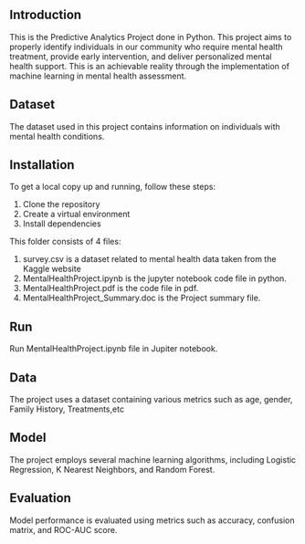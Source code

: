 ## Introduction
This is the Predictive Analytics Project done in Python. This project aims to properly identify individuals
in our community who require mental health treatment, provide early intervention, 
and deliver personalized mental health support. This is an achievable reality through 
the implementation of machine learning in mental health assessment.

## Dataset
The dataset used in this project contains information on individuals with mental health conditions.

## Installation
To get a local copy up and running, follow these steps:
1) Clone the repository
2) Create a virtual environment
3) Install dependencies

This folder consists of 4 files:

1) survey.csv is a dataset related to mental health data taken from the Kaggle website 
2) MentalHealthProject.ipynb is the jupyter notebook code file in python.
3) MentalHealthProject.pdf is the code file in pdf.
4) MentalHealthProject_Summary.doc is the Project summary file.

## Run
Run MentalHealthProject.ipynb file in Jupiter notebook.

## Data
The project uses a dataset containing various metrics such as age, gender, Family History, Treatments,etc

## Model
The project employs several machine learning algorithms, including Logistic Regression, K Nearest Neighbors, 
and Random Forest.

## Evaluation
Model performance is evaluated using metrics such as accuracy, confusion matrix, and ROC-AUC score.